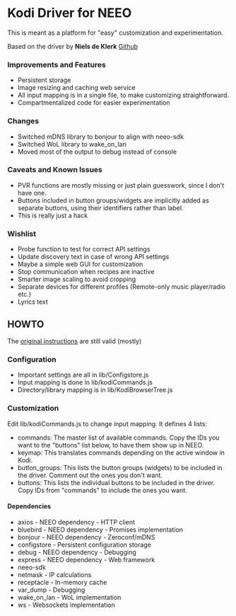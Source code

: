 # Kodi Driver for NEEO

This is meant as a platform for "easy" customization and experimentation.

Based on the driver by **Niels de Klerk** [Github](https://github.com/nklerk/neeo_driver-kodi)

### Improvements and Features

* Persistent storage
* Image resizing and caching web service
* All input mapping is in a single file, to make customizing straightforward.
* Compartmentalized code for easier experimentation

### Changes

* Switched mDNS library to bonjour to align with neeo-sdk
* Switched WoL library to wake_on_lan
* Moved most of the output to debug instead of console

### Caveats and Known Issues

* PVR functions are mostly missing or just plain guesswork, since I don't have one.
* Buttons included in button groups/widgets are implicitly added as separate buttons, using their identifiers rather than label.
* This is really just a hack

### Wishlist

* Probe function to test for correct API settings
* Update discovery text in case of wrong API settings
* Maybe a simple web GUI for customization
* Stop communication when recipes are inactive
* Smarter image scaling to avoid cropping
* Separate devices for different profiles (Remote-only music player/radio etc.)
* Lyrics text

## HOWTO

The [original instructions](https://github.com/nklerk/neeo_driver-kodi/blob/master/README.md#getting-started) are still valid (mostly)

### Configuration

* Important settings are all in lib/Configstore.js
* Input mapping is done in lib/kodiCommands.js
* Directory/library mapping is in lib/KodiBrowserTree.js

### Customization

Edit lib/kodiCommands.js to change input mapping. It defines 4 lists:
* commands: The master list of available commands. Copy the IDs you want to the "buttons" list below, to have them show up in NEEO.
* keymap: This translates commands depending on the active window in Kodi.
* button_groups: This lists the button groups (widgets) to be included in the driver. Comment out the ones you don't want.
* buttons:  This lists the individual buttons to be included in the driver. Copy IDs from "commands" to include the ones you want.

#### Dependencies

* axios - NEEO dependency - HTTP client
* bluebird - NEEO dependency - Promises implementation
* bonjour - NEEO dependency - Zeroconf/mDNS
* configstore - Persistent configuration storage
* debug - NEEO dependency - Debugging
* express - NEEO dependency - Web framework
* neeo-sdk
* netmask - IP calculations
* receptacle - In-memory cache
* var_dump - Debugging
* wake_on_lan - WoL implementation
* ws - Websockets implementation
